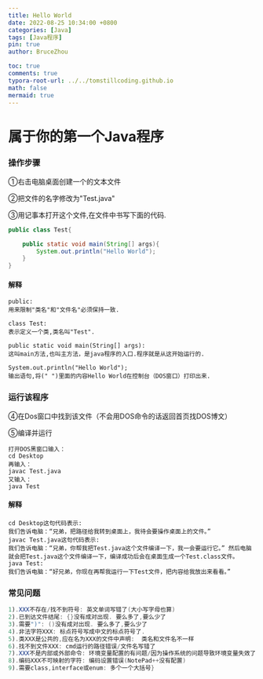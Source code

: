 ```yaml
---
title: Hello World
date: 2022-08-25 10:34:00 +0800
categories: [Java]
tags: [Java程序]
pin: true
author: BruceZhou

toc: true
comments: true
typora-root-url: ../../tomstillcoding.github.io
math: false
mermaid: true
---
```


# 属于你的第一个Java程序

### 操作步骤

①右击电脑桌面创建一个的文本文件

②把文件的名字修改为"Test.java"

③用记事本打开这个文件,在文件中书写下面的代码.

~~~java
public class Test{

    public static void main(String[] args){
        System.out.println("Hello World");
    }
}
~~~

#### 解释

~~~
public: 
用来限制"类名"和"文件名"必须保持一致.

class Test: 
表示定义一个类,类名叫"Test".

public static void main(String[] args): 
这叫main方法,也叫主方法，是java程序的入口.程序就是从这开始运行的.

System.out.println("Hello World");
输出语句,将(" ")里面的内容Hello World在控制台（DOS窗口）打印出来.
~~~

### 运行该程序

④在Dos窗口中找到该文件（不会用DOS命令的话返回首页找DOS博文）

⑤编译并运行

~~~
打开DOS黑窗口输入：
cd Desktop
再输入：
javac Test.java
又输入：
java Test
~~~

#### 解释

~~~
cd Desktop这句代码表示:
我们告诉电脑：“兄弟，把路径给我转到桌面上，我待会要操作桌面上的文件。”
javac Test.java这句代码表示:
我们告诉电脑：“兄弟，你帮我把Test.java这个文件编译一下，我一会要运行它。” 然后电脑就会把Test.java这个文件编译一下，编译成功后会在桌面生成一个Test.class文件。
java Test:
我们告诉电脑：“好兄弟，你现在再帮我运行一下Test文件，把内容给我放出来看看。”
~~~

### 常见问题

~~~java
1).XXX不存在/找不到符号: 英文单词写错了(大小写字母也算)
2).已到达文件结尾: {}没有成对出现. 要么多了,要么少了
3).需要")": ()没有成对出现. 要么多了,要么少了		
4).非法字符XXX: 标点符号写成中文的标点符号了.
5).类XXX是公共的,应在名为XXX的文件中声明:	类名和文件名不一样
6).找不到文件XXX: cmd运行的路径错误/文件名写错了
7).XXX不是内部或外部命令: 环境变量配置的有问题/因为操作系统的问题导致环境变量失效了
8).编码XXX不可映射的字符: 编码设置错误(NotePad++没有配置)
9).需要class,interface或enum: 多个一个大括号}
~~~
